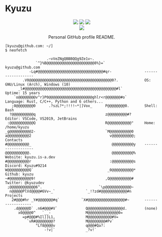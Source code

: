 # Kyuzu

<div align="center">
    <a href="https://kyuzu.is-a.dev/"><img src="https://img.shields.io/website?down_color=red&down_message=Offline&label=kyuzu.is-a.dev&style=for-the-badge&up_color=green&up_message=Online&url=https%3A%2F%2Fkyuzu.is-a.dev" /></a>
    <a href="https://kyuzu.github.io/"><img src="https://img.shields.io/website?down_color=red&down_message=Offline&label=kyuzu.github.io&logo=github&style=for-the-badge&up_color=green&up_message=Online&url=https%3A%2F%2Fkyuzu.github.io%2F" /></a>
    <a href="https://kyuzu.deno.dev/"><img src="https://img.shields.io/website?down_color=red&down_message=Offline&label=kyuzu.deno.dev&logo=deno&style=for-the-badge&up_color=green&up_message=Online&url=https%3A%2F%2Fkyuzu.deno.dev%2F" /></a>
    <br />
    <a href="https://discord.gg/2AQjNBaMtj"><img src="https://img.shields.io/discord/941980665962975283?style=for-the-badge" /></a>
    <p>Personal GitHub profile README.</p>
</div>


```console
[kyuzu@github.com: ~/]
$ neofetch

                   .~vVeZNgQBBBQQg9Ze1v~.
              `^}%B@@@@@@@@@@@@@@@@@@@@@@8%}=`                  kyuzu@github.com
           -Lq#@@@@@@@@@@@@@@@@@@@@@@@@@@@@@@#qr-               -------------------
        .V0@@@@@@@@@@@@@@@@@@@@@@@@@@@@@@@@@@@@@@0?.            OS: GNU/Linux (Arch), Windows (10)
      _l#@@@@@@@@@@@@@@@@@@@@@@@@@@@@@@@@@@@@@@@@@@#l`          Uptime: 15 years
    `o@@@@@@@@v^r}P0@@@@@@@@@@@@@@@@@@@@ghlr<r@@@@@@@#o`        Language: Rust, C/C++, Python and 6 others...
   ;0@@@@@@@@0      .?szL?*;!!!!~*|]Vox_      P@@@@@@@@0.       Shell: Bash
  ?@@@@@@@@@@q                                z@@@@@@@@@#?      Editor: VSCode, VS2019, JetBrains
 :@@@@@@@@@@@Q                                R@@@@@@@@@@@"     Home: /home/kyuzu
_g@@@@@@@@@@2-                                `M@@@@@@@@@@0 
a@@@@@@@@@@2                                    v@@@@@@@@@@;    Contacts
#@@@@@@@@@@_                                     @@@@@@@@@@y    -------------------
@@@@@@@@@@@.                                     @@@@@@@@@@%    Website: kyuzu.is-a.dev
#@@@@@@@@@@r                                    :@@@@@@@@@@s    Discord: Kyuzu#9214
W@@@@@@@@@@Q`                                  _0@@@@@@@@@@*    Github: kyuzu
~#@@@@@@@@@@9!                                ,Q@@@@@@@@@@#     Twitter: @kyuzudev
 ;@@@@@@@@@@@@6^.                          `\p@@@@@@@@@@@@~
  n@@@@@PlVd@@@@#6Vv~_`              `_!?zd#@@@@@@@@@@@@#n      Projects
   2#@@@#hr _Y#@@@@@@@#q`          `X#@@@@@@@@@@@@@@@@@#~       ------------------
    .d@@@@@D` .n6#@@@#V`             Q@@@@@@@@@@@@@@@@d.        (none)
      x0@@@@0^   `__-                M@@@@@@@@@@@@@@0=
        =p#@@@#%Il]]L1,              M@@@@@@@@@@@#V=
          `vR#@@@@@@@@?              M@@@@@@@@#Pv`
              "Lf8@@@@v              q@@@#Qa?:
                  -!v|`              _?v!`
```
